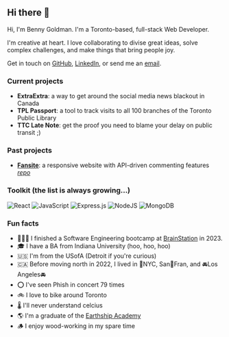 ## Hi there 👋

Hi, I'm Benny Goldman. I'm a Toronto-based, full-stack Web Developer.

I'm creative at heart. I love collaborating to divise great ideas, solve complex challenges, and make things that bring people joy.

Get in touch on [GitHub](https://www.github.com/bennygoldman), [LinkedIn](https://www.linkedin.com/in/bennygoldman), or send me an [email](mailto:goldmanb@gmail.com).

### Current projects

- **ExtraExtra**: a way to get around the social media news blackout in Canada
- **TPL Passport**: a tool to track visits to all 100 branches of the Toronto Public Library
- **TTC Late Note**: get the proof you need to blame your delay on public transit ;)

### Past projects
- [**Fansite**](https://bennygoldman.github.io/fansite/): a responsive website with API-driven commenting features     [_repo_](../../../fansite)

### Toolkit (the list is always growing...)

![React](https://img.shields.io/badge/react-%23430098.svg?style=for-the-badge&logo=react&logoColor=%2361DAFB) ![JavaScript](https://img.shields.io/badge/javascript-%23323330.svg?style=for-the-badge&logo=javascript&logoColor=%23F7DF1E) ![Express.js](https://img.shields.io/badge/express.js-%23404d59.svg?style=for-the-badge&logo=express&logoColor=%2361DAFB) ![NodeJS](https://img.shields.io/badge/node.js-6DA55F?style=for-the-badge&logo=node.js&logoColor=white) ![MongoDB](https://img.shields.io/badge/MongoDB-%23316192.svg?style=for-the-badge&logo=mongodb&logoColor=white)

### Fun facts

- 👨🏻‍💻  I finished a Software Engineering bootcamp at [BrainStation](https://www.brainstation.io) in 2023.
- 🎓  I have a BA from Indiana University (hoo, hoo, hoo)
- 🇺🇸  I'm from the USofA (Detroit if you're curious)
- 🇨🇦  Before moving north in 2022, I lived in 🗽NYC, San🌉Fran, and 🚘Los Angeles🚘
- ⭕️  I've seen Phish in concert 79 times
- 🚲  I love to bike around Toronto
- 🌡️  I'll never understand celcius
- 🌎  I'm a graduate of the [Earthship Academy](https://earthship.com/)
- 🪵  I enjoy wood-working in my spare time

